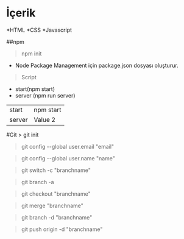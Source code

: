 # İçerik 

*HTML
*CSS
*Javascript

##npm
>npm init
* Node Package Management için package.json dosyası oluşturur.

>Script
* start(npm start)
* server (npm run server)

<table>
<tr>
    <td>start </td>
    <td>npm start</td>
</tr>
<tr>
    <td>server </td>
    <td>Value 2</td>
</tr>
</table>
#Git
> git init

> git config --global user.email "email"

> git config --global user.name "name"

> git switch -c "branchname"

> git branch -a

> git checkout "branchname"

> git merge "branchname"

> git branch -d "branchname"

> git push origin -d "branchname"